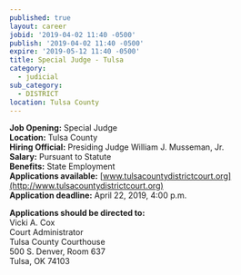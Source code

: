 ```yaml
---
published: true
layout: career
jobid: '2019-04-02 11:40 -0500'
publish: '2019-04-02 11:40 -0500'
expire: '2019-05-12 11:40 -0500'
title: Special Judge - Tulsa
category:
  - judicial
sub_category:
  - DISTRICT
location: Tulsa County
---
```

**Job Opening:** Special Judge  
**Location:** Tulsa County  
**Hiring Official:** Presiding Judge William J. Musseman, Jr.  
**Salary:** Pursuant to Statute  
**Benefits:** State Employment  
**Applications available:**  [www.tulsacountydistrictcourt.org](http://www.tulsacountydistrictcourt.org)  
**Application deadline:** April 22, 2019, 4:00 p.m.  
 
**Applications should be directed to:**   
Vicki A. Cox    
Court Administrator   
Tulsa County Courthouse    
500 S. Denver, Room 637    
Tulsa, OK  74103
